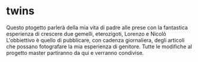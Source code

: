 # twins
Questo ptogetto parlerà della mia vita di padre alle prese con la fantastica esperienza di crescere due gemelli, eterozigoti, Lorenzo e Nicolò
L'obbiettivo è quello di pubblicare, con cadenza giornaliera, degli articoli che possano fotografare la mia esperienza di genitore.
Tutte le modifiche al progetto master partiranno da qui e verranno condivise.
